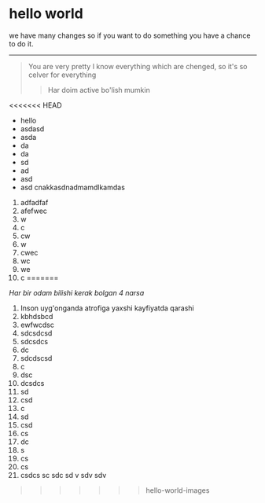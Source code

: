 # hello world
we have many changes so if you want to do something you have a chance to do it.

----
>You are very pretty
I know everything which are chenged, so it's so celver for everything
>> Har doim active bo'lish mumkin

<<<<<<< HEAD
- hello
- asdasd
- asda
- da
- da
- sd
- ad
- asd
- asd
cnakkasdnadmamdlkamdas

1. adfadfaf
2. afefwec
3. w
4. c
5. cw
6. w
7. cwec
8. wc
9. we
10. c
=======

_Har bir odam bilishi kerak bolgan 4 narsa_
1. Inson uyg'onganda atrofiga yaxshi kayfiyatda qarashi
2. kbhdsbcd
3. ewfwcdsc
4. sdcsdcsd
5. sdcsdcs
6. dc
7. sdcdscsd
8. c
9. dsc
10. dcsdcs
11. sd
12. csd
13. c
14. sd
15. csd
16. cs
17. dc
18. s
19. cs
20. cs
21. csdcs
sc
sdc
sd
v
sdv
sdv
>>>>>>> hello-world-images

